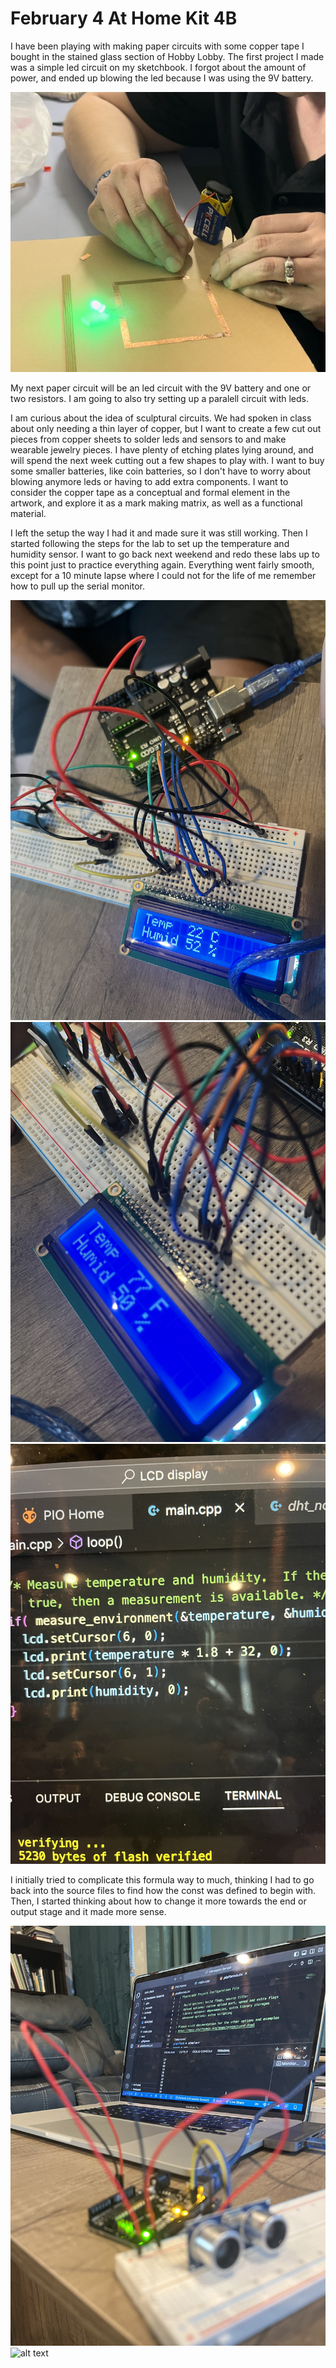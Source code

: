 # February 4 At Home Kit 4B  

I have been playing with making paper circuits with some copper tape I bought in the stained glass section of Hobby Lobby. The first project I made was a simple led circuit on my sketchbook. I forgot about the amount of power, and ended up blowing the led because I was using the 9V battery.  

![alt text](images/papercircuit1.jpeg)  

My next paper circuit will be an led circuit with the 9V battery and one or two resistors. I am going to also try setting up a paralell circuit with leds.  

I am curious about the idea of sculptural circuits. We had spoken in class about only needing a thin layer of copper, but I want to create a few cut out pieces from copper sheets to solder leds and sensors to and make wearable jewelry pieces. I have plenty of etching plates lying around, and will spend the next week cutting out a few shapes to play with. I want to buy some smaller batteries, like coin batteries, so I don't have to worry about blowing anymore leds or having to add extra components. I want to consider the copper tape as a conceptual and formal element in the artwork, and explore it as a mark making matrix, as well as a functional material.  

I left the setup the way I had it and made sure it was still working. Then I started following the steps for the lab to set up the temperature and humidity sensor. I want to go back next weekend and redo these labs up to this point just to practice everything again. Everything went fairly smooth, except for a 10 minute lapse where I could not for the life of me remember how to pull up the serial monitor.  

![alt text](images/celsius.jpeg)  
![alt text](images/F.jpeg)  
![alt text](images/CtoF.jpeg)  

I initially tried to complicate this formula way to much, thinking I had to go back into the source files to find how the const was defined to begin with. Then, I started thinking about how to change it more towards the end or output stage and it made more sense.  

![alt text](images/proximity.jpeg)  
![alt text](images/4blastpart.jpeg)  
